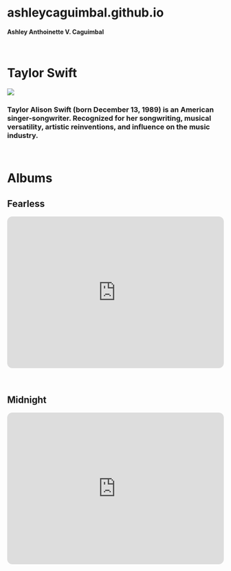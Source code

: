 # ashleycaguimbal.github.io
**Ashley Anthoinette V. Caguimbal**


&nbsp; &nbsp; &nbsp; &nbsp;

# Taylor Swift

![](https://cdn.mos.cms.futurecdn.net/tJvsuRRaC5k97Au5xsPzNk.jpg)
### Taylor Alison Swift (born December 13, 1989) is an American singer-songwriter. Recognized for her songwriting, musical versatility, artistic reinventions, and influence on the music industry.

&nbsp; &nbsp; &nbsp; &nbsp;

# Albums

## Fearless
<iframe style="border-radius:12px" src="https://open.spotify.com/embed/album/4hDok0OAJd57SGIT8xuWJH?utm_source=generator" width="100%" height="352" frameBorder="0" allowfullscreen="" allow="autoplay; clipboard-write; encrypted-media; fullscreen; picture-in-picture" loading="lazy"></iframe>

&nbsp; &nbsp; &nbsp; &nbsp;

## Midnight
<iframe style="border-radius:12px" src="https://open.spotify.com/embed/album/151w1FgRZfnKZA9FEcg9Z3?utm_source=generator" width="100%" height="352" frameBorder="0" allowfullscreen="" allow="autoplay; clipboard-write; encrypted-media; fullscreen; picture-in-picture" loading="lazy"></iframe>
